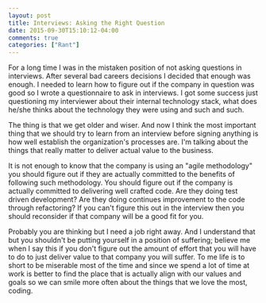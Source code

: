 ```yaml
---
layout: post
title: Interviews: Asking the Right Question
date: 2015-09-30T15:10:12-04:00
comments: true
categories: ["Rant"]
---
```


For a long time I was in the mistaken position of not asking questions in
interviews. After several bad careers decisions I decided that enough was
enough. I needed to learn how to figure out if the company in question was good
so I wrote a questionnaire to ask in interviews. I got some success
just questioning my interviewer about their internal technology stack, what
does he/she thinks about the technology they were using and such and such.

The thing is that we get older and wiser. And now I think the most important
thing that we should try to learn from an interview before signing anything is
how well establish the organization's processes are. I'm talking about the
things that really matter to deliver actual value to the business.

It is not enough to know that the company is using an "agile methodology" you
should figure out if they are actually committed to the benefits of following
such methodology. You should figure out if the company is actually committed to
delivering well crafted code. Are they doing test driven development?
Are they doing continues improvement to the code through refactoring? If you
can't figure this out in the interview then you should reconsider if that
company will be a good fit for you.

Probably you are thinking but I need a job right away. And I understand that
but you shouldn't be putting yourself in a position of suffering; believe me
when I say this if you don't figure out the amount of effort that you will have to
do to just deliver value to that company you will suffer.  To me life is to short to
be miserable most of the time and since we spend a lot of time at work is better
to find the place that is actually align with our values and goals so we can
smile more often about the things that we love the most, coding.
